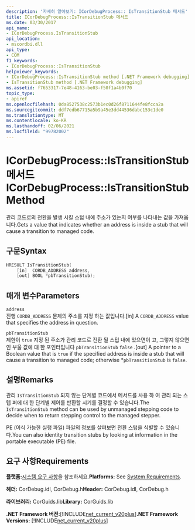 ```yaml
---
description: '자세히 알아보기: ICorDebugProcess:: IsTransitionStub 메서드'
title: ICorDebugProcess::IsTransitionStub 메서드
ms.date: 03/30/2017
api_name:
- ICorDebugProcess.IsTransitionStub
api_location:
- mscordbi.dll
api_type:
- COM
f1_keywords:
- ICorDebugProcess::IsTransitionStub
helpviewer_keywords:
- ICorDebugProcess::IsTransitionStub method [.NET Framework debugging]
- IsTransitionStub method [.NET Framework debugging]
ms.assetid: f7653317-7e48-4163-be03-f50f1a4b0f70
topic_type:
- apiref
ms.openlocfilehash: 0da8527538c2573b1ec0d26f8711644fe8fcca2a
ms.sourcegitcommit: ddf7edb67715a5b9a45e3dd44536dabc153c1de0
ms.translationtype: MT
ms.contentlocale: ko-KR
ms.lasthandoff: 02/06/2021
ms.locfileid: "99782002"
---
```

# <a name="icordebugprocessistransitionstub-method"></a><span data-ttu-id="b86c6-103">ICorDebugProcess::IsTransitionStub 메서드</span><span class="sxs-lookup"><span data-stu-id="b86c6-103">ICorDebugProcess::IsTransitionStub Method</span></span>

<span data-ttu-id="b86c6-104">관리 코드로의 전환을 발생 시킬 스텁 내에 주소가 있는지 여부를 나타내는 값을 가져옵니다.</span><span class="sxs-lookup"><span data-stu-id="b86c6-104">Gets a value that indicates whether an address is inside a stub that will cause a transition to managed code.</span></span>  
  
## <a name="syntax"></a><span data-ttu-id="b86c6-105">구문</span><span class="sxs-lookup"><span data-stu-id="b86c6-105">Syntax</span></span>  
  
```cpp  
HRESULT IsTransitionStub(  
    [in]  CORDB_ADDRESS address,  
    [out] BOOL *pbTransitionStub);  
```  
  
## <a name="parameters"></a><span data-ttu-id="b86c6-106">매개 변수</span><span class="sxs-lookup"><span data-stu-id="b86c6-106">Parameters</span></span>  

 `address`  
 <span data-ttu-id="b86c6-107">진행 `CORDB_ADDRESS` 문제의 주소를 지정 하는 값입니다.</span><span class="sxs-lookup"><span data-stu-id="b86c6-107">[in] A `CORDB_ADDRESS` value that specifies the address in question.</span></span>  
  
 `pbTransitionStub`  
 <span data-ttu-id="b86c6-108">제한이 `true` 지정 된 주소가 관리 코드로 전환 될 스텁 내에 있으면이 고, 그렇지 않으면 인 부울 값에 대 한 포인터입니다 `pbTransitionStub` `false` .</span><span class="sxs-lookup"><span data-stu-id="b86c6-108">[out] A pointer to a Boolean value that is `true` if the specified address is inside a stub that will cause a transition to managed code; otherwise \*`pbTransitionStub` is `false`.</span></span>  
  
## <a name="remarks"></a><span data-ttu-id="b86c6-109">설명</span><span class="sxs-lookup"><span data-stu-id="b86c6-109">Remarks</span></span>  

 <span data-ttu-id="b86c6-110">관리 `IsTransitionStub` 되지 않는 단계별 코드에서 메서드를 사용 하 여 관리 되는 스텝 퍼에 대 한 단계별 제어를 반환할 시기를 결정할 수 있습니다.</span><span class="sxs-lookup"><span data-stu-id="b86c6-110">The `IsTransitionStub` method can be used by unmanaged stepping code to decide when to return stepping control to the managed stepper.</span></span>  
  
 <span data-ttu-id="b86c6-111">PE (이식 가능한 실행 파일) 파일의 정보를 살펴보면 전환 스텁을 식별할 수 있습니다.</span><span class="sxs-lookup"><span data-stu-id="b86c6-111">You can also identity transition stubs by looking at information in the portable executable (PE) file.</span></span>  
  
## <a name="requirements"></a><span data-ttu-id="b86c6-112">요구 사항</span><span class="sxs-lookup"><span data-stu-id="b86c6-112">Requirements</span></span>  

 <span data-ttu-id="b86c6-113">**플랫폼:**[시스템 요구 사항](../../get-started/system-requirements.md)을 참조하세요.</span><span class="sxs-lookup"><span data-stu-id="b86c6-113">**Platforms:** See [System Requirements](../../get-started/system-requirements.md).</span></span>  
  
 <span data-ttu-id="b86c6-114">**헤더:** CorDebug.idl, CorDebug.h</span><span class="sxs-lookup"><span data-stu-id="b86c6-114">**Header:** CorDebug.idl, CorDebug.h</span></span>  
  
 <span data-ttu-id="b86c6-115">**라이브러리:** CorGuids.lib</span><span class="sxs-lookup"><span data-stu-id="b86c6-115">**Library:** CorGuids.lib</span></span>  
  
 <span data-ttu-id="b86c6-116">**.NET Framework 버전:**[!INCLUDE[net_current_v20plus](../../../../includes/net-current-v20plus-md.md)]</span><span class="sxs-lookup"><span data-stu-id="b86c6-116">**.NET Framework Versions:** [!INCLUDE[net_current_v20plus](../../../../includes/net-current-v20plus-md.md)]</span></span>
